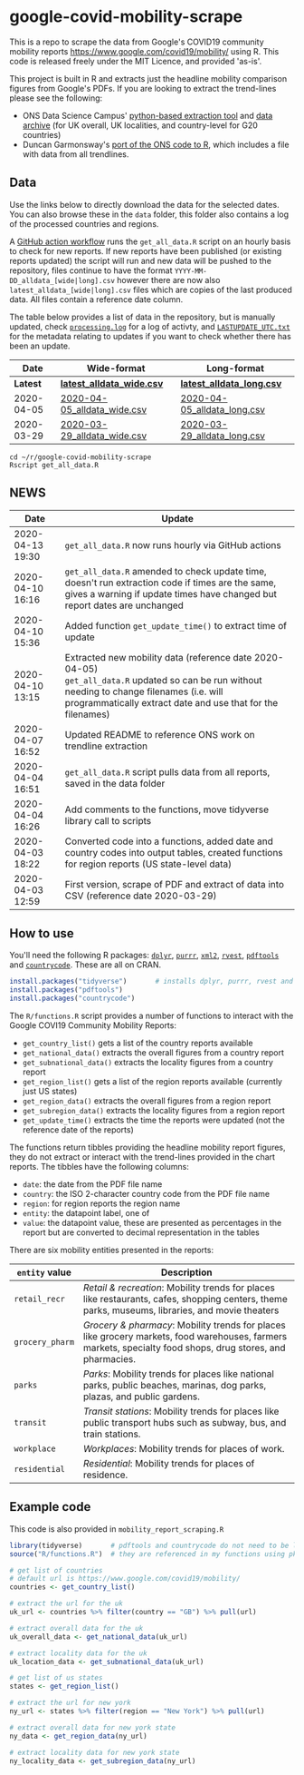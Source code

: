 
# google-covid-mobility-scrape

<!-- badges: start -->
<!-- badges: end -->

This is a repo to scrape the data from Google's COVID19 community mobility reports https://www.google.com/covid19/mobility/ using R. This code is released freely under the MIT Licence, and provided 'as-is'.

This project is built in R and extracts just the headline mobility comparison figures from Google's PDFs. If you are looking to extract the trend-lines please see the following:

* ONS Data Science Campus' [python-based extraction tool](https://github.com/datasciencecampus/mobility-report-data-extractor) and [data archive](https://github.com/datasciencecampus/google-mobility-reports-data) (for UK overall, UK localities, and country-level for G20 countries)
* Duncan Garmonsway's [port of the ONS code to R](https://github.com/nacnudus/google-location-coronavirus/), which includes a file with data from all trendlines.

## Data
Use the links below to directly download the data for the selected dates. You can also browse these in the `data` folder, this folder also contains a log of the processed countries and regions.

A [GitHub action workflow](.github/workflows/main.yaml) runs the `get_all_data.R` script on an hourly basis to check for new reports. If new reports have been published (or existing reports updated) the script will run and new data will be pushed to the repository, files continue to have the format `YYYY-MM-DD_alldata_[wide|long].csv` however there are now also `latest_alldata_[wide|long].csv` files which are copies of the last produced data. All files contain a reference date column.

The table below provides a list of data in the repository, but is manually updated, check [`processing.log`](processing.log) for a log of activty, and [`LASTUPDATE_UTC.txt`](LASTUPDATE_UTC.txt) for the metadata relating to updates if you want to check whether there has been an update.

| Date       | Wide-format          | Long-format          |
| ---------- | -------------------- | -------------------- |
| **Latest**     | [**latest_alldata_wide.csv**](https://github.com/mattkerlogue/google-covid-mobility-scrape/raw/master/data/latest_alldata_wide.csv) | [**latest_alldata_long.csv**](https://github.com/mattkerlogue/google-covid-mobility-scrape/raw/master/data/latest_alldata_long.csv) |
| 2020-04-05 | [2020-04-05_alldata_wide.csv](https://github.com/mattkerlogue/google-covid-mobility-scrape/raw/master/data/2020-04-05_alldata_wide.csv) | [2020-04-05_alldata_long.csv](https://github.com/mattkerlogue/google-covid-mobility-scrape/raw/master/data/2020-04-05_alldata_long.csv) |
| 2020-03-29 | [2020-03-29_alldata_wide.csv](https://github.com/mattkerlogue/google-covid-mobility-scrape/raw/master/data/2020-03-29_alldata_wide.csv) | [2020-03-29_alldata_long.csv](https://github.com/mattkerlogue/google-covid-mobility-scrape/raw/master/data/2020-03-29_alldata_long.csv) |


```
cd ~/r/google-covid-mobility-scrape
Rscript get_all_data.R
```

## NEWS

| Date             | Update                                                    |
| ---------------- | --------------------------------------------------------- |
| 2020-04-13 19:30 | `get_all_data.R` now runs hourly via GitHub actions |
| 2020-04-10 16:16 | `get_all_data.R` amended to check update time, doesn't run extraction code if times are the same,  gives a warning if update times have changed but report dates are unchanged |
| 2020-04-10 15:36 | Added function `get_update_time()` to extract time of update |
| 2020-04-10 13:15 | Extracted new mobility data (reference date 2020-04-05) <br /> `get_all_data.R` updated so can be run without needing to change filenames (i.e. will programmatically extract date and use that for the filenames) |
| 2020-04-07 16:52 | Updated README to reference ONS work on trendline extraction |
| 2020-04-04 16:51 | `get_all_data.R` script pulls data from all reports, saved in the data folder |
| 2020-04-04 16:26 | Add comments to the functions, move tidyverse library call to scripts |
| 2020-04-03 18:22 | Converted code into a functions, added date and country codes into output tables, created functions for region reports (US state-level data) |
| 2020-04-03 12:59 | First version, scrape of PDF and extract of data into CSV (reference date 2020-03-29) |

## How to use

You'll need the following R packages: [`dplyr`](https://dplyr.tidyverse.org), [`purrr`](https://purrr.tidyverse.org), [`xml2`](https://xml2.r-lib.org/), [`rvest`](http://rvest.tidyverse.org/), [`pdftools`](https://docs.ropensci.org/pdftools/) and [`countrycode`](https://cran.r-project.org/package=countrycode). These are all on CRAN.

```r
install.packages("tidyverse")       # installs dplyr, purrr, rvest and xml2
install.packages("pdftools")
install.packages("countrycode")
```

The `R/functions.R` script provides a number of functions to interact with the Google COVI19 Community Mobility Reports:

* `get_country_list()` gets a list of the country reports available
* `get_national_data()` extracts the overall figures from a country report
* `get_subnational_data()` extracts the locality figures from a country report
* `get_region_list()` gets a list of the region reports available (currently just US states)
* `get_region_data()` extracts the overall figures from a region report
* `get_subregion_data()` extracts the locality figures from a region report
* `get_update_time()` extracts the time the reports were updated (not the reference date of the reports)

The functions return tibbles providing the headline mobility report figures, they do not extract or interact with the trend-lines provided in the chart reports. The tibbles have the following columns:

* `date`: the date from the PDF file name
* `country`: the ISO 2-character country code from the PDF file name
* `region`: for region reports the region name
* `entity`: the datapoint label, one of
* `value`: the datapoint value, these are presented as percentages in the report but are converted to decimal representation in the tables

There are six mobility entities presented in the reports:

| `entity` value  | Description                                                |
| --------------- | ---------------------------------------------------------- |
| `retail_recr`   | *Retail & recreation*:  Mobility trends for places like restaurants, cafes, shopping centers, theme parks, museums, libraries, and movie theaters |
| `grocery_pharm` | *Grocery & pharmacy*:  Mobility trends for places like grocery markets, food warehouses, farmers markets, specialty food shops, drug stores, and pharmacies. |
| `parks`         | *Parks*: Mobility trends for places like national parks, public beaches, marinas, dog parks, plazas, and public gardens. |
| `transit`       | *Transit stations*: Mobility trends for places like public transport hubs such as subway, bus, and train stations. |
| `workplace`     | *Workplaces*: Mobility trends for places of work. |
| `residential`   | *Residential*: Mobility trends for places of residence. |


## Example code

This code is also provided in `mobility_report_scraping.R`

```r
library(tidyverse)       # pdftools and countrycode do not need to be loaded
source("R/functions.R")  # they are referenced in my functions using pkg::fun()

# get list of countries
# default url is https://www.google.com/covid19/mobility/
countries <- get_country_list()

# extract the url for the uk
uk_url <- countries %>% filter(country == "GB") %>% pull(url)

# extract overall data for the uk
uk_overall_data <- get_national_data(uk_url)

# extract locality data for the uk
uk_location_data <- get_subnational_data(uk_url)

# get list of us states
states <- get_region_list()

# extract the url for new york
ny_url <- states %>% filter(region == "New York") %>% pull(url)

# extract overall data for new york state
ny_data <- get_region_data(ny_url)

# extract locality data for new york state
ny_locality_data <- get_subregion_data(ny_url)
```